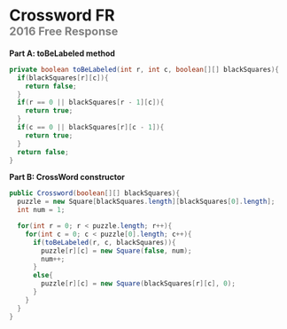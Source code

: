 # Crossword FR<div style="font-size: 20px; color: gray;">2016 Free Response</div>

**Part A: toBeLabeled method**

```java
private boolean toBeLabeled(int r, int c, boolean[][] blackSquares){
  if(blackSquares[r][c]){
    return false;
  }
  if(r == 0 || blackSquares[r - 1][c]){
    return true;
  }
  if(c == 0 || blackSquares[r][c - 1]){
    return true;
  }
  return false;
}
```

**Part B: CrossWord constructor**

```java
public Crossword(boolean[][] blackSquares){
  puzzle = new Square[blackSquares.length][blackSquares[0].length];
  int num = 1;

  for(int r = 0; r < puzzle.length; r++){
    for(int c = 0; c < puzzle[0].length; c++){
      if(toBeLabeled(r, c, blackSquares)){
        puzzle[r][c] = new Square(false, num);
        num++;
      }
      else{
        puzzle[r][c] = new Square(blackSquares[r][c], 0);
      }
    }
  }
}
```
